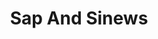 ---
title: "Sap And Sinews"
tags: "ensemble"
sectionSortOrder: 9
shortDesc: "A fresh and sparkling single movement on the theme of emerging spring"
forces: "for violin, accordion, percussion and double bass"
length: "7 mins"
workNumber: "P0042"
compositionYear: "2020"
pdf: "Sap and Sinews"
hire: yes
buy: ""
recording: ""
audioIndex: 42
projectColour:
layout: workDetail
permalink: false
---